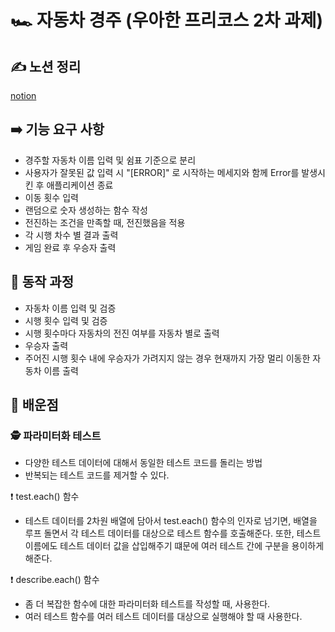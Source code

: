 # 🏎️ 자동차 경주 (우아한 프리코스 2차 과제)

## ✍️ 노션 정리
[notion](https://almond-drip-5f0.notion.site/2-126221c9c513812ca23dfb9fc02c4ce9?pvs=4)


## ➡️ 기능 요구 사항

- 경주할 자동차 이름 입력 및 쉼표 기준으로 분리
- 사용자가 잘못된 값 입력 시 "[ERROR]" 로 시작하는 메세지와 함께 Error를 발생시킨 후 애플리케이션 종료
- 이동 횟수 입력
- 랜덤으로 숫자 생성하는 함수 작성
- 전진하는 조건을 만족할 때, 전진했음을 적용
- 각 시행 차수 별 결과 출력
- 게임 완료 후 우승자 출력

## 🔄 동작 과정

- 자동차 이름 입력 및 검증
- 시행 횟수 입력 및 검증
- 시행 횟수마다 자동차의 전진 여부를 자동차 별로 출력
- 우승자 출력
- 주어진 시행 횟수 내에 우승자가 가려지지 않는 경우 현재까지 가장 멀리 이동한 자동차 이름 출력

## 🫢 배운점

### 🕵️ 파라미터화 테스트

- 다양한 테스트 데이터에 대해서 동일한 테스트 코드를 돌리는 방법
- 반복되는 테스트 코드를 제거할 수 있다.

❗ test.each() 함수

- 테스트 데이터를 2차원 배열에 담아서 test.each() 함수의 인자로 넘기면, 배열을 루프 돌면서 각 테스트 데이터를 대상으로 테스트 함수를 호출해준다. 또한, 테스트 이름에도 테스트 데이터 값을 삽입해주기 떄문에 여러 테스트 간에 구분을 용이하게 해준다.

❗ describe.each() 함수

- 좀 더 복잡한 함수에 대한 파라미터화 테스트를 작성할 때, 사용한다.
- 여러 테스트 함수를 여러 테스트 데이터를 대상으로 실행해야 할 때 사용한다.
